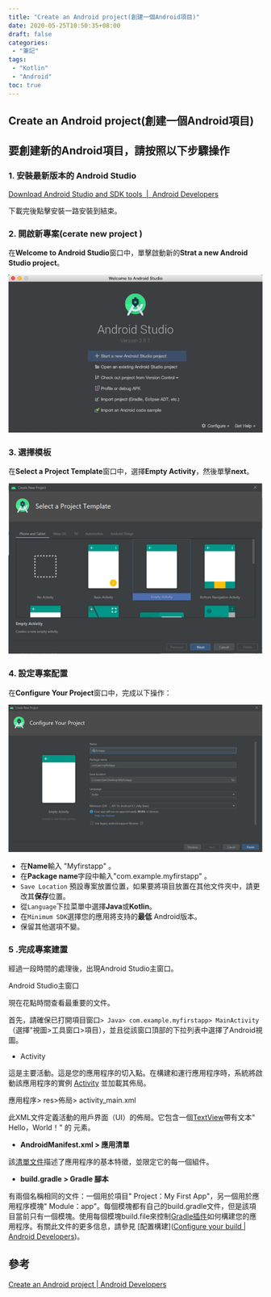 ```yaml
---
title: "Create an Android project(創建一個Android項目)"
date: 2020-05-25T10:50:35+08:00
draft: false
categories:
 - "筆記"
tags:
 - "Kotlin"
 - "Android"
toc: true
---
```


## Create an Android project(創建一個Android項目)

<!--more-->

## 要創建新的Android項目，請按照以下步驟操作

### 1. 安裝最新版本的 Android Studio

   [Download Android Studio and SDK tools  |  Android Developers](https://developer.android.com/studio/)

   下載完後點擊安裝一路安裝到結束。

### 2. 開啟新專案(cerate new project )

在**Welcome to Android Studio**窗口中，單擊啟動新的**Strat a new Android Studio project**。

![Welcome to Android Studio](../images/Android/Welcome_to_Android_Studio.png)

### 3. 選擇模板

在**Select a Project Template**窗口中，選擇**Empty Activity**，然後單擊**next**。

![Configure Your Project](../images/Android/Select_a_Project_Template.png)

### 4. 設定專案配置

在**Configure Your Project**窗口中，完成以下操作：

![Configure Your Project](../images/Android/Configure_Your_Project.png)

- 在**Name**輸入 "Myfirstapp" 。
- 在**Package name**字段中輸入"com.example.myfirstapp" 。
- `Save Location` 預設專案放置位置，如果要將項目放置在其他文件夾中，請更改其**保存**位置。
- 從`Language`下拉菜單中選擇**Java**或**Kotlin**。
- 在`Minimum SDK`選擇您的應用將支持的**最低** Android版本。
- 保留其他選項不變。

### 5 .**完成專案建置**

經過一段時間的處理後，出現Android Studio主窗口。

Android Studio主窗口

現在花點時間查看最重要的文件。

首先，請確保已打開項目窗口`> Java> com.example.myfirstapp> MainActivity`（選擇"視圖>工具窗口>項目），並且從該窗口頂部的下拉列表中選擇了Android視圖。

- Activity

這是主要活動。這是您的應用程序的切入點。在構建和運行應用程序時，系統將啟動該應用程序的實例 [Activity](https://developer.android.com/reference/android/app/Activity) 並加載其佈局。

應用程序> res>佈局> activity_main.xml

此XML文件定義活動的用戶界面（UI）的佈局。它包含一個[TextView](https://developer.android.com/reference/android/widget/TextView)帶有文本" Hello，World！" 的 元素。

- **AndroidManifest.xml > 應用清單**

該[清單文件](https://developer.android.com/guide/topics/manifest/manifest-intro)描述了應用程序的基本特徵，並限定它的每一個組件。

- **build.gradle  > Gradle 腳本**

有兩個名稱相同的文件：一個用於項目" Project：My First App"，另一個用於應用程序模塊" Module：app"。每個模塊都有自己的build.gradle文件，但是該項目當前只有一個模塊。使用每個模塊build.file來控制[Gradle插件](https://developer.android.com/studio/releases/gradle-plugin)如何構建您的應用程序。有關此文件的更多信息，請參見 [配置構建]([Configure your build | Android Developers](https://developer.android.com/studio/build#module-level))。

## 參考
[Create an Android project | Android Developers](https://developer.android.com/training/basics/firstapp/creating-project)


